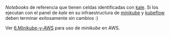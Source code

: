 *Notebooks* de referencia que tienen celdas identificadas con [kale](https://github.com/kubeflow-kale/kale). Si los ejecutan con el panel de *kale* en su infraestructura de [minikube](https://github.com/kubernetes/minikube) y [kubeflow](https://github.com/kubeflow/kubeflow) deben terminar exitosamente sin cambios :)

Ver [6.Minikube-y-AWS](https://github.com/ITAM-DS/analisis-numerico-computo-cientifico/wiki/6.Minikube-y-AWS) para uso de *minikube* en AWS.

